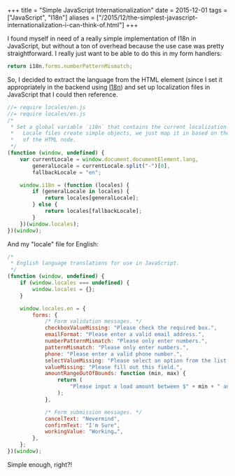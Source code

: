+++
title = "Simple JavaScript Internationalization"
date = 2015-12-01
tags = ["JavaScript", "I18n"]
aliases = ["/2015/12/the-simplest-javascript-internationalization-i-can-think-of.html"]
+++

I found myself in need of a really simple implementation of I18n in JavaScript,
but without a ton of overhead because the use case was pretty straightforward. I
really just want to be able to do this in my form handlers:

```js
return i18n.forms.numberPatternMismatch;
```

So, I decided to extract the language from the HTML element (since I set it
appropriately in the backend using [I18n](https://github.com/svenfuchs/i18n))
and set up localization files in JavaScript that I could then reference.

```js
//= require locales/en.js
//= require locales/es.js
/*
 * Set a global variable `i18n` that contains the current localization strings.
 *   Locale files create simple objects, we just map it in based on the 'lang' attribute
 *   of the HTML node.
 */
(function (window, undefined) {
	var currentLocale = window.document.documentElement.lang,
		generalLocale = currentLocale.split("-")[0],
		fallbackLocale = "en";

	window.i18n = (function (locales) {
		if (generalLocale in locales) {
			return locales[generalLocale];
		} else {
			return locales[fallbackLocale];
		}
	})(window.locales);
})(window);
```

And my "locale" file for English:

```js
/*
 * English language translations for use in JavaScript.
 */
(function (window, undefined) {
	if (window.locales === undefined) {
		window.locales = {};
	}

	window.locales.en = {
		forms: {
			/* Form validation messages. */
			checkboxValueMissing: "Please check the required box.",
			emailFormat: "Please enter a valid email address.",
			numberPatternMismatch: "Please only enter numbers.",
			patternMismatch: "Please only enter numbers.",
			phone: "Please enter a valid phone number.",
			selectValueMissing: "Please select an option from the list.",
			valueMissing: "Please fill out this field.",
			amountRangeOutOfBounds: function (min, max) {
				return (
					"Please input a load amount between $" + min + " and $" + max + "."
				);
			},

			/* Form submission messages. */
			cancelText: "Nevermind",
			confirmText: "I'm Sure",
			workingValue: "Working…",
		},
	};
})(window);
```

Simple enough, right?!
